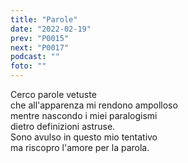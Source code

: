 ```yaml
---
title: "Parole"
date: "2022-02-19"
prev: "P0015"
next: "P0017"
podcast: ""
foto: ""
---
```


Cerco parole vetuste  
che all'apparenza mi rendono ampolloso  
mentre nascondo i miei paralogismi  
dietro definizioni astruse.  
Sono avulso in questo mio tentativo  
ma riscopro l'amore per la parola.  
